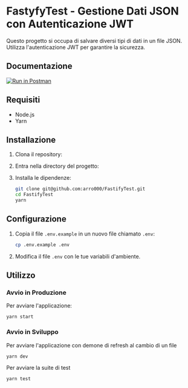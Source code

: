 # FastyfyTest - Gestione Dati JSON con Autenticazione JWT

Questo progetto si occupa di salvare diversi tipi di dati in un file JSON. Utilizza l'autenticazione JWT per garantire la sicurezza.

## Documentazione

[![Run in Postman](https://run.pstmn.io/button.svg)](!https://documenter.getpostman.com/view/7237517/2s9YJaXii7)

## Requisiti

-   Node.js
-   Yarn

## Installazione

1. Clona il repository:
2. Entra nella directory del progetto:
3. Installa le dipendenze:

    ```bash
    git clone git@github.com:arro000/FastifyTest.git
    cd FastifyTest
    yarn
    ```

## Configurazione

1. Copia il file `.env.example` in un nuovo file chiamato `.env`:

    ```bash
    cp .env.example .env
    ```

2. Modifica il file `.env` con le tue variabili d'ambiente.

## Utilizzo

### Avvio in Produzione

Per avviare l'applicazione:

    yarn start

### Avvio in Sviluppo

Per avviare l'applicazione con demone di refresh al cambio di un file

    yarn dev

Per avviare la suite di test

    yarn test
